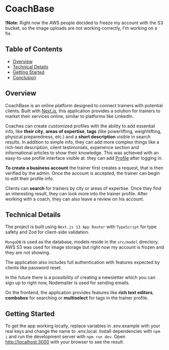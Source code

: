 # CoachBase

**!Note**: Right now the AWS people decided to freeze my account with the S3 bucket, so the image uploads are not working correctly, I'm working on a fix.

## Table of Contents

- [Overview](#overview)
- [Technical Details](#technical-details)
- [Getting Started](#getting-started)
- [Conclusion](#conclusion)

## Overview

CoachBase is an online platform designed to connect trainers with potential clients. Built with [Next.js](https://nextjs.org/), this application provides a solution for trainers to market their services online, similar to platforms like LinkedIn.

Coaches can create customized profiles with the ability to add essential info, like **their city**, **areas of expertise**, **tags** (like powerlifting, weightlifting, physical preparedness, etc.) and a **short description** visible in search results. In addition to simple info, they can add more complex things like a rich-text description, client testimonials, experience section and informational articles to show their knowledge. This was achieved with an easy-to-use profile interface visible at. they can add [Profile](https://coachbase.pl/profil) after logging in.

**To create a business account** the trainer first creates a request, that is then verified by the admin. Once the account is accepted, the trainer can begin to edit their profile info.

Clients can **search** for trainers by city or areas of expertise. Once they find an interesting result, they can look more into the trainer profile. After working with a coach, they can also leave a review on his account.

## Technical Details

The project is built using `Next.js 13 App Router` with `TypeScript` for type safety and Zod for client-side validation.

`MongoDB` is used as the database, models reside in the `src/model` directory. AWS S3 was used for image storage but right now my account is frozen and they are not showing.

The application also includes full authentication with features expected by clients like password reset.

In the future there is a possibility of creating a newsletter which you can sign up to right now, Nodemailer is used for sending emails.

On the frontend, the application provides features like **rich text editors**, **combobox** for searching or **multiselect** for tags in the trainer profile.

## Getting Started

To get the app working locally, replace variables in .env.example with your real keys and change the name to .env.local. Install dependencies with `npm i` and run the development server with `npm run dev`. Open [http://localhost:3000](http://localhost:3000) with your browser to see the result.
